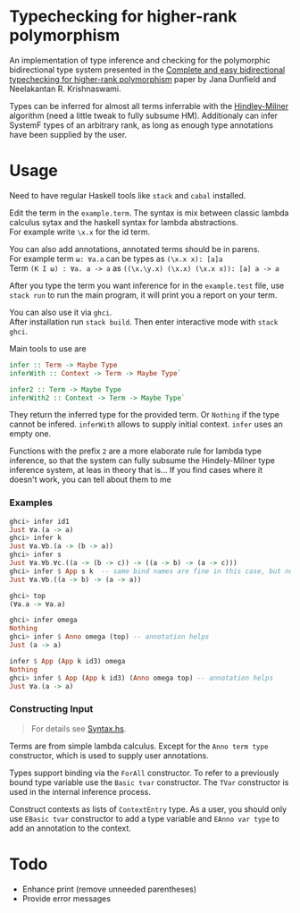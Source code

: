 # Typechecking for higher-rank polymorphism

An implementation of type inference and checking for the polymorphic bidirectional type system presented in the
[Complete and easy bidirectional typechecking for higher-rank polymorphism](https://dl.acm.org/doi/abs/10.1145/2544174.2500582) paper by Jana Dunfield and Neelakantan R. Krishnaswami. 

Types can be inferred for almost all terms inferrable with the [Hindley-Milner](https://en.wikipedia.org/wiki/Hindley–Milner_type_system) algorithm (need a little tweak to fully subsume HM). 
Additionaly can infer SystemF types of an arbitrary rank, as long as enough type annotations have been supplied by the user. 


# Usage 

Need to have regular Haskell tools like `stack` and `cabal` installed.

Edit the term in the `example.term`. The syntax is mix between classic lambda
calculus sytax and the haskell syntax for lambda abstractions.  
For example write `\x.x` for the id term.  

You can also add annotations, annotated terms should be in parens.  
For example term `ω: ∀a.a` can be types as `(\x.x x): [a]a`  
Term `(K I ω) : ∀a. a -> a` as `((\x.\y.x) (\x.x) (\x.x x)): [a] a -> a`

After you type the term you want inference for in the `example.test` file, 
use `stack run` to run the main program, it will print you a report on your term.

You can also use it via `ghci`.  
After installation run `stack build`. 
Then enter interactive mode with `stack ghci`. 

Main tools to use are 
```Haskell
infer :: Term -> Maybe Type
inferWith :: Context -> Term -> Maybe Type`

infer2 :: Term -> Maybe Type
inferWith2 :: Context -> Term -> Maybe Type`
```
They return the inferred type for the provided term. Or `Nothing` if the type cannot be infered. `inferWith` allows to supply initial context. `infer` uses an empty one.

Functions with the prefix `2` are a more elaborate rule for lambda type inference, so that
the system can fully subsume the Hindely-Milner type inference system, at leas in theory that is... If you find cases where it doesn't work, you can tell about them to me

### Examples

```Haskell
ghci> infer id1
Just ∀a.(a -> a)
ghci> infer k
Just ∀a.∀b.(a -> (b -> a))
ghci> infer s
Just ∀a.∀b.∀c.((a -> (b -> c)) -> ((a -> b) -> (a -> c)))
ghci> infer $ App s k  -- same bind names are fine in this case, but not recommended
Just ∀a.∀b.((a -> b) -> (a -> a))

ghci> top
(∀a.a -> ∀a.a)

ghci> infer omega
Nothing
ghci> infer $ Anno omega (top) -- annotation helps
Just (a -> a)

infer $ App (App k id3) omega
Nothing
ghci> infer $ App (App k id3) (Anno omega top) -- annotation helps
Just ∀a.(a -> a)
```


### Constructing Input
> For details see [Syntax.hs](src/Syntax.hs).

Terms are from simple lambda calculus. Except for the `Anno term type` constructor, which is used to supply user annotations.

Types support binding via the `ForAll` constructor. To refer to a previously bound type variable use the `Basic tvar` constructor. The `TVar` constructor is used in the internal inference process.

Construct contexts as lists of `ContextEntry` type. As a user, you should only use
`EBasic tvar` constructor to add a type variable and `EAnno var type` to add an annotation to the context. 


# Todo

- Enhance print (remove unneeded parentheses)
- Provide error messages
